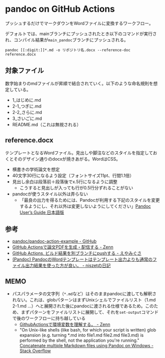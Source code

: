 # pandoc on GitHub Actions

プッシュするだけでマークダウンをWordファイルに変換するワークフロー。

デフォルトでは、mainブランチにプッシュされたとき以下のコマンドが実行され、コンパイル結果が`main_pandoc`ブランチにプッシュされる。

`pandoc [[:digit:]]*.md -o リポジトリ名.docx --reference-doc reference.docx`

## 対象ファイル

数字始まりのmdファイルが昇順で結合されていく。以下のような命名規則を想定している。

- 1_はじめに.md
- 2-1_つぎに.md
- 2-2_さらに.md
- 3_さいごに.md
- README.md（これは無視される）

## reference.docx

テンプレートとなるWordファイル。見出しや脚注などのスタイルを指定しておくとそのデザイン通りのdocxが焼きあがる。WordはCSS。

- 横書きの学術論文を想定
- 40文字30行になるよう設定（フォントサイズ11pt、行間1.1倍）
- 見出し余白は段落前＋段落後でx.5行になるように調整
  - こうすると見出しが入っても行が0.5行分ずれることがない
- pandocが使うスタイル以外は弄らない
  - 「最良の出力を得るためには、Pandocが利用する下記のスタイルを変更するようにし、それ以外は変更しないようにしてください」[Pandoc User’s Guide 日本語版](https://pandoc-doc-ja.readthedocs.io/ja/latest/users-guide.html#options-affecting-specific-writers)

## 参考

- [pandoc/pandoc-action-example - GitHub](https://github.com/pandoc/pandoc-action-example)
- [GitHub Actionsで論文PDFを生成・配信する - Zenn](https://zenn.dev/junkato/articles/github-actions-to-generate-pdfs-for-pages)
- [GitHub Actions, ビルド結果を別ブランチにpushする - えやみぐさ](https://blog.aoirint.com/entry/2020/github_actions_push_build_results/)
- [(Pandoc) PandocのWordテンプレートはテンプレート出力よりも通常のファイル出力結果を使った方が良い。 - niszetの日記](https://niszet.hatenablog.com/entry/2020/01/03/080000)

## MEMO

- パスパラメータの文字列（`*.md`など）はそのままpandocに渡しても解釈されない。これは、globパターンはまずUnixシェルでファイルリスト（1.md 2-1.md ...）へと展開された後にpandocに渡される仕様であるため。このため、まずパターンをファイルリストに展開して、それを`set-output`コマンドで後のワークフローに持ち越している
  - [GithubActionsで環境変数を理解する。 - Zenn](https://zenn.dev/hashito/articles/aef4de448f341b)
  - "On Unix-like shells (like bash, for which your script is written) glob expansion (e.g. turning \*.md into file1.md file2.md file3.md) is performed by the shell, not the application you're running." [Concatenate multiple Markdown files using Pandoc on Windows - Stack Overflow](https://stackoverflow.com/questions/49978926/concatenate-multiple-markdown-files-using-pandoc-on-windows)

